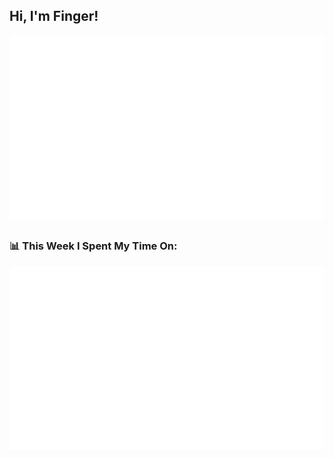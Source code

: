 <h2> Hi, I'm Finger!</h2>

<img align="right" src="https://raw.githubusercontent.com/spianmo/github-stats/master/generated/overview.svg#gh-light-mode-only">

<!-- <img align="right" height="160em" src="https://github-readme-stats-eight-theta.vercel.app/api/top-langs/?username=spianmo&layout=compact&langs_count=8&theme=algolia"/>	 -->
	
```go
package main

type Me struct {
	Name   string
	Job    string
	Code   string
	Skills string
}

func main() {
	me := &Me{
		Name:   "Finger",
		Job:    "Client-side Engineer",
		Code:   "Java, Kotlin, C#, Rust and C++ and Others",
		Skills: "Android, Security, Cross-platform client, NLP, CV, ASR ^o^",
	}
	_ = me
}
```


<h3>📊 This Week I Spent My Time On:</h3>
<img align='right' src="https://raw.githubusercontent.com/spianmo/github-stats/master/generated/languages.svg#gh-light-mode-only">

<!--START_SECTION:waka-->

```txt
Kotlin                         7 hrs 55 mins   █████████▓░░░░░░░░░░░░░░░   39.30 %
Java                           4 hrs 37 mins   █████▓░░░░░░░░░░░░░░░░░░░   22.91 %
Groovy                         1 hr 48 mins    ██▒░░░░░░░░░░░░░░░░░░░░░░   08.97 %
Gradle                         1 hr 37 mins    ██░░░░░░░░░░░░░░░░░░░░░░░   08.01 %
C++                            1 hr 7 mins     █▒░░░░░░░░░░░░░░░░░░░░░░░   05.59 %
```

<!--END_SECTION:waka-->
